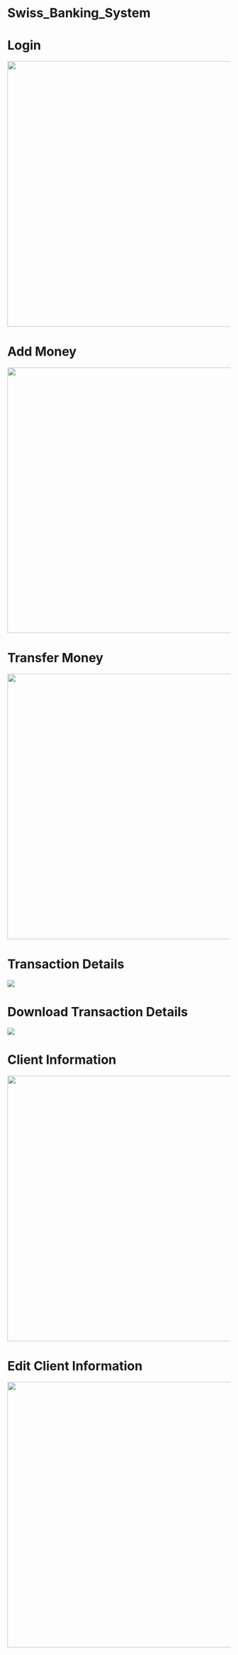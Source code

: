 # Swiss_Banking_System
<h1>Login</h1>
<img src="https://user-images.githubusercontent.com/104012041/165060082-3b9bd4df-3f0f-4d59-8588-867a5abea6e8.png" height="600">
<h1>Add Money</h1>
<img src="https://user-images.githubusercontent.com/104012041/165061406-7c612ae4-d656-43a6-925f-e586b854c888.png" height="600">
<h1>Transfer Money</h1>
<img src="https://user-images.githubusercontent.com/104012041/165061756-dc53c94e-a7e5-4a80-9de0-5f7e92faa178.png" height="600">
<h1>Transaction Details</h1>
<img src="https://user-images.githubusercontent.com/104012041/165064676-b0cead8d-1cbd-47b6-8286-738d7d2132ca.png"600">
<h1>Download Transaction Details</h1>
<img src="https://user-images.githubusercontent.com/104012041/165062819-6b96c4f3-9990-42e0-8fc8-bb79bf98248c.png" height"600">
<h1>Client Information</h1>
<img src="https://user-images.githubusercontent.com/104012041/165063822-c6d40b42-fb8e-4e97-83df-c32badd96830.png" height="600">
<h1>Edit Client Information</h1>
<img src="https://user-images.githubusercontent.com/104012041/165064190-e0070db2-9f95-46a8-bf93-6f8fc1a0c77b.png" height="600">
                                                                                                                              

